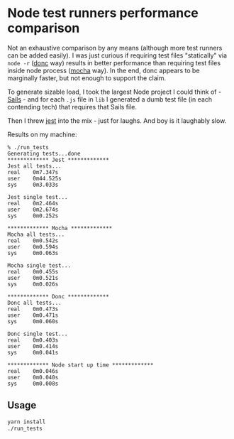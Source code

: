 # Node test runners performance comparison

Not an exhaustive comparison by any means (although more test runners can be added easily). I was just curious if requiring test files "statically" via `node -r` ([donc](https://github.com/artemave/donc) way) results in better performance than requiring test files inside node process ([mocha](https://github.com/mochajs/mocha) way). In the end, donc appears to be marginally faster, but not enough to support the claim.

To generate sizable load, I took the largest Node project I could think of - [Sails](https://sailsjs.com/) - and for each `.js` file in `lib` I generated a dumb test file (in each contending tech) that requires that Sails file.

Then I threw [jest](https://jestjs.io/) into the mix - just for laughs. And boy is it laughably slow.

Results on my machine:

```
% ./run_tests
Generating tests...done
************* Jest *************
Jest all tests...
real    0m7.347s
user    0m44.525s
sys     0m3.033s

Jest single test...
real    0m2.464s
user    0m2.674s
sys     0m0.252s

************* Mocha *************
Mocha all tests...
real    0m0.542s
user    0m0.594s
sys     0m0.063s

Mocha single test...
real    0m0.455s
user    0m0.521s
sys     0m0.026s

************* Donc *************
Donc all tests...
real    0m0.473s
user    0m0.471s
sys     0m0.060s

Donc single test...
real    0m0.403s
user    0m0.414s
sys     0m0.041s

************* Node start up time *************
real    0m0.046s
user    0m0.040s
sys     0m0.008s
```


## Usage

```bash
yarn install
./run_tests
```
